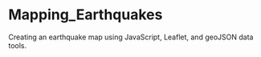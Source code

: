 # Mapping_Earthquakes

Creating an earthquake map using JavaScript, Leaflet, and geoJSON data tools.

